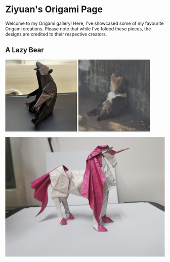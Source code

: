 # Ziyuan's Origami Page

Welcome to my Origami gallery! Here, I've showcased some of my favourite Origami creations. Please note that while I've folded these pieces, the designs are credited to their respective creators.

## A Lazy Bear

<p float="left">
  <img src="images/Bear.jpg" width="45%" alt="Description of First Image">
  <img src="images/Bear_real.jpg" width="45%" alt="Description of Second Image">
</p>

![Unicorn, designed by Kyohei Katsuta](胜田恭平（二折）.jpg)
